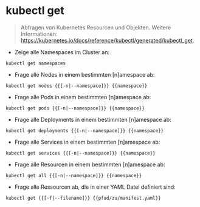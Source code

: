 # kubectl get

> Abfragen von Kubernetes Resourcen und Objekten.
> Weitere Informationen: <https://kubernetes.io/docs/reference/kubectl/generated/kubectl_get>.

- Zeige alle Namespaces im Cluster an:

`kubectl get namespaces`

- Frage alle Nodes in einem bestimmten [n]amespace ab:

`kubectl get nodes {{[-n|--namespace]}} {{namespace}}`

- Frage alle Pods in einem bestimmten [n]amespace ab:

`kubectl get pods {{[-n|--namespace]}} {{namespace}}`

- Frage alle Deployments in einem bestimmten [n]amespace ab:

`kubectl get deployments {{[-n|--namespace]}} {{namespace}}`

- Frage alle Services in einem bestimmten [n]amespace ab:

`kubectl get services {{[-n|--namespace]}} {{namespace}}`

- Frage alle Resourcen in einem bestimmten [n]amespace ab:

`kubectl get all {{[-n|--namespace]}} {{namespace}}`

- Frage alle Ressourcen ab, die in einer YAML Datei definiert sind:

`kubectl get {{[-f|--filename]}} {{pfad/zu/manifest.yaml}}`
